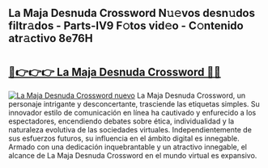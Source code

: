 ## La Maja Desnuda Crossword N𝚞𝚎vos desn𝚞dos filtr𝚊dos - Parts-IV9 F𝚘tos vid𝚎o - C𝚘ntenido atr𝚊ctivo 8e76H

# <h2><a href="http://mb2pqna.tromn.icu/?c=La+Maja+Desnuda+Crossword">🔗👉👉👉 La Maja Desnuda Crossword 🔗🔗</a></h2>

[![La Maja Desnuda Crossword nuevo](https://i.imgur.com/pEAQMta.gif)](http://mb2pqna.tromn.icu/?c=La+Maja+Desnuda+Crossword)
La Maja Desnuda Crossword, un personaje intrigante y desconcertante, trasciende las etiquetas simples. Su innovador estilo de comunicación en línea ha cautivado y enfurecido a los espectadores, encendiendo debates sobre ética, individualidad y la naturaleza evolutiva de las sociedades virtuales. Independientemente de sus esfuerzos futuros, su influencia en el ámbito digital es innegable. Armado con una dedicación inquebrantable y un atractivo innegable, el alcance de La Maja Desnuda Crossword en el mundo virtual es expansivo.
